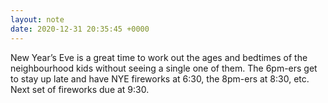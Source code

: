 ```yaml
---
layout: note
date: 2020-12-31 20:35:45 +0000
---
```


New Year’s Eve is a great time to work out the ages and bedtimes of the neighbourhood kids without seeing a single one of them. The 6pm-ers get to stay up late and have NYE fireworks at 6:30, the 8pm-ers at 8:30, etc. Next set of fireworks due at 9:30.
